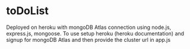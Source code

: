 # toDoList

Deployed on heroku with mongoDB Atlas connection using node.js, express.js, mongoose.
To use setup heroku (heroku documentation) and signup for mongoDB Atlas and then provide the cluster url in app.js
